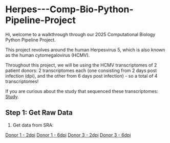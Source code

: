 # Herpes---Comp-Bio-Python-Pipeline-Project
Hi, welcome to a walkthrough through our 2025 Computational Biology Python Pipeline Project.

This project revolves around the human Herpesvirus 5, which is also known as the human cytomegalovirus (HCMV). 

Throughout this project, we will be using the HCMV transcriptomes of 2 patient donors: 2 transcriptomes each (one consisting from 2 days post infection (dpi), and the other from 6 days post infection) - so a total of 4 transcriptomes! 

If you are curious about the study that sequenced these transcriptomes: [Study](https://pubmed.ncbi.nlm.nih.gov/29158406/).

## Step 1: Get Raw Data
1) Get data from SRA:

[Donor 1 - 2dpi](https://www.ncbi.nlm.nih.gov/sra/SRX2896360) 
[Donor 1 - 6dpi](https://www.ncbi.nlm.nih.gov/sra/SRX2896363) 
[Donor 3 - 2dpi](https://www.ncbi.nlm.nih.gov/sra/SRX2896374)
[Donor 3 - 6dpi](https://www.ncbi.nlm.nih.gov/sra/SRX2896375)
